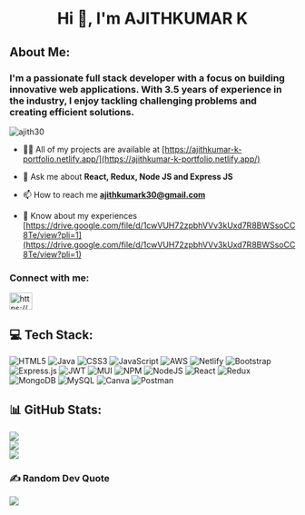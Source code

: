 <h1 align="center">Hi 👋, I'm AJITHKUMAR K</h1>

## About Me:
<h3 align="left">I'm a passionate full stack developer with a focus on building innovative web applications. With 3.5 years of experience in the industry, I enjoy tackling challenging problems and creating efficient solutions.</h3>



<p align="left"> <img src="https://komarev.com/ghpvc/?username=ajith30&label=Profile%20views&color=0e75b6&style=flat" alt="ajith30" /> </p>



- 👨‍💻 All of my projects are available at [https://ajithkumar-k-portfolio.netlify.app/](https://ajithkumar-k-portfolio.netlify.app/)

- 💬 Ask me about **React, Redux, Node JS and Express JS**

- 📫 How to reach me **ajithkumark30@gmail.com**

- 📄 Know about my experiences [https://drive.google.com/file/d/1cwVUH72zpbhVVv3kUxd7R8BWSsoCC8Te/view?pli=1](https://drive.google.com/file/d/1cwVUH72zpbhVVv3kUxd7R8BWSsoCC8Te/view?pli=1)

<h3 align="left">Connect with me:</h3>
<p align="left">
<a href="https://linkedin.com/in/https://www.linkedin.com/in/ajithkumark30/" target="blank"><img align="center" src="https://raw.githubusercontent.com/rahuldkjain/github-profile-readme-generator/master/src/images/icons/Social/linked-in-alt.svg" alt="https://www.linkedin.com/in/ajithkumark30/" height="30" width="40" /></a>
</p>

## 💻 Tech Stack:
![HTML5](https://img.shields.io/badge/html5-%23E34F26.svg?style=for-the-badge&logo=html5&logoColor=white) ![Java](https://img.shields.io/badge/java-%23ED8B00.svg?style=for-the-badge&logo=java&logoColor=white) ![CSS3](https://img.shields.io/badge/css3-%231572B6.svg?style=for-the-badge&logo=css3&logoColor=white) ![JavaScript](https://img.shields.io/badge/javascript-%23323330.svg?style=for-the-badge&logo=javascript&logoColor=%23F7DF1E) ![AWS](https://img.shields.io/badge/AWS-%23FF9900.svg?style=for-the-badge&logo=amazon-aws&logoColor=white) ![Netlify](https://img.shields.io/badge/netlify-%23000000.svg?style=for-the-badge&logo=netlify&logoColor=#00C7B7) ![Bootstrap](https://img.shields.io/badge/bootstrap-%23563D7C.svg?style=for-the-badge&logo=bootstrap&logoColor=white) ![Express.js](https://img.shields.io/badge/express.js-%23404d59.svg?style=for-the-badge&logo=express&logoColor=%2361DAFB) ![JWT](https://img.shields.io/badge/JWT-black?style=for-the-badge&logo=JSON%20web%20tokens) ![MUI](https://img.shields.io/badge/MUI-%230081CB.svg?style=for-the-badge&logo=material-ui&logoColor=white) ![NPM](https://img.shields.io/badge/NPM-%23000000.svg?style=for-the-badge&logo=npm&logoColor=white) ![NodeJS](https://img.shields.io/badge/node.js-6DA55F?style=for-the-badge&logo=node.js&logoColor=white) ![React](https://img.shields.io/badge/react-%2320232a.svg?style=for-the-badge&logo=react&logoColor=%2361DAFB) ![Redux](https://img.shields.io/badge/redux-%23593d88.svg?style=for-the-badge&logo=redux&logoColor=white) ![MongoDB](https://img.shields.io/badge/MongoDB-%234ea94b.svg?style=for-the-badge&logo=mongodb&logoColor=white) ![MySQL](https://img.shields.io/badge/mysql-%2300f.svg?style=for-the-badge&logo=mysql&logoColor=white) ![Canva](https://img.shields.io/badge/Canva-%2300C4CC.svg?style=for-the-badge&logo=Canva&logoColor=white) ![Postman](https://img.shields.io/badge/Postman-FF6C37?style=for-the-badge&logo=postman&logoColor=white)


## 📊 GitHub Stats:
![](https://github-readme-stats.vercel.app/api?username=ajith30&theme=dark&hide_border=false&include_all_commits=false&count_private=true)<br/>
![](https://github-readme-streak-stats.herokuapp.com/?user=ajith30&theme=dark&hide_border=false)<br/>
![](https://github-readme-stats.vercel.app/api/top-langs/?username=ajith30&theme=dark&hide_border=false&include_all_commits=false&count_private=true&layout=compact)

### ✍️ Random Dev Quote
![](https://quotes-github-readme.vercel.app/api?type=horizontal&theme=radical)



